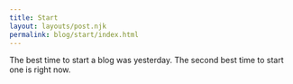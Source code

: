```yaml
---
title: Start
layout: layouts/post.njk
permalink: blog/start/index.html
---
```

The best time to start a blog was yesterday. The second best time to start one is right now.